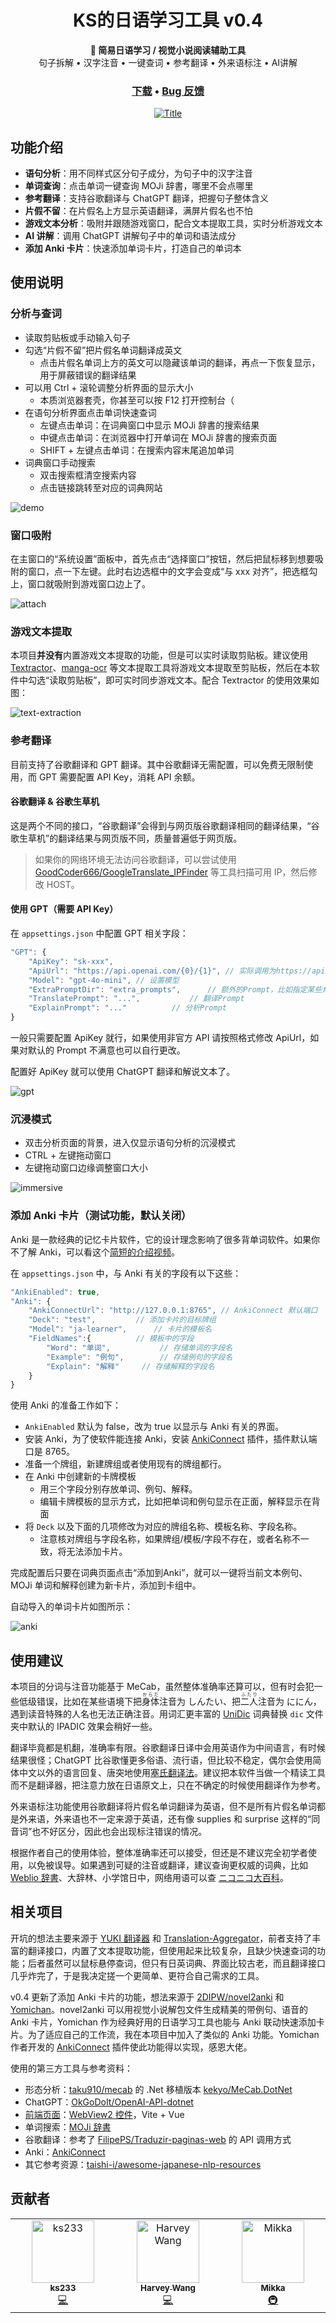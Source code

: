 <h1 align="center">KS的日语学习工具 v0.4</h1>
<div align="center">
    <strong>📖 简易日语学习 / 视觉小说阅读辅助工具</strong>
    <br />
    <span>句子拆解 • 汉字注音 • 一键查词 • 参考翻译 • 外来语标注 • AI讲解</span>
</div> 
<h3 align="center">
    <a href="https://github.com/ks233/ja-learner/releases">下载</a><span> • </span><a href="https://github.com/ks233/ja-learner/issues">Bug 反馈</a>
</h3>
<div align="center">
    <a href="https://github.com/ks233/ja-learner">
        <img src="README/title.png" alt="Title" >
    </a>
</div>



## 功能介绍

* **语句分析**：用不同样式区分句子成分，为句子中的汉字注音
* **单词查询**：点击单词一键查询 MOJi 辞書，哪里不会点哪里
* **参考翻译**：支持谷歌翻译与 ChatGPT 翻译，把握句子整体含义
* **片假不留**：在片假名上方显示英语翻译，满屏片假名也不怕
* **游戏文本分析**：吸附并跟随游戏窗口，配合文本提取工具，实时分析游戏文本
* **AI 讲解**：调用 ChatGPT 讲解句子中的单词和语法成分
* **添加 Anki 卡片**：快速添加单词卡片，打造自己的单词本


## 使用说明

### 分析与查词

* 读取剪贴板或手动输入句子
* 勾选“片假不留”把片假名单词翻译成英文
  * 点击片假名单词上方的英文可以隐藏该单词的翻译，再点一下恢复显示，用于屏蔽错误的翻译结果
* 可以用 Ctrl + 滚轮调整分析界面的显示大小
  * 本质浏览器套壳，你甚至可以按 F12 打开控制台（
* 在语句分析界面点击单词快速查词
  * 左键点击单词：在词典窗口中显示 MOJi 辞書的搜索结果
  * 中键点击单词：在浏览器中打开单词在 MOJi 辞書的搜索页面
  * SHIFT + 左键点击单词：在搜索内容末尾追加单词
* 词典窗口手动搜索
  * 双击搜索框清空搜索内容
  * 点击链接跳转至对应的词典网站

![demo](README/demo.gif)


### 窗口吸附

在主窗口的“系统设置”面板中，首先点击“选择窗口”按钮，然后把鼠标移到想要吸附的窗口，点一下左键。此时右边选框中的文字会变成“与 xxx 对齐”，把选框勾上，窗口就吸附到游戏窗口边上了。

![attach](README/attach.gif)

### 游戏文本提取

本项目**并没有**内置游戏文本提取的功能，但是可以实时读取剪贴板。建议使用 [Textractor](https://github.com/Artikash/Textractor)、[manga-ocr](https://github.com/kha-white/manga-ocr) 等文本提取工具将游戏文本提取至剪贴板，然后在本软件中勾选“读取剪贴板”，即可实时同步游戏文本。配合 Textractor 的使用效果如图：

![text-extraction](README/text-extraction.gif)

### 参考翻译

目前支持了谷歌翻译和 GPT 翻译。其中谷歌翻译无需配置，可以免费无限制使用，而 GPT 需要配置 API Key，消耗 API 余额。

#### 谷歌翻译 & 谷歌生草机

这是两个不同的接口，“谷歌翻译”会得到与网页版谷歌翻译相同的翻译结果，“谷歌生草机”的翻译结果与网页版不同，质量普遍低于网页版。

> 如果你的网络环境无法访问谷歌翻译，可以尝试使用 [GoodCoder666/GoogleTranslate_IPFinder](https://github.com/GoodCoder666/GoogleTranslate_IPFinder) 等工具扫描可用 IP，然后修改 HOST。

#### 使用 GPT（需要 API Key）

在 `appsettings.json` 中配置 GPT 相关字段：

```js
"GPT": {
    "ApiKey": "sk-xxx",
    "ApiUrl": "https://api.openai.com/{0}/{1}", // 实际调用为https://api.openai.com/v1/chat/completions
    "Model": "gpt-4o-mini", // 设置模型
    "ExtraPromptDir": "extra_prompts",		// 额外的Prompt，比如指定某些角色名字怎么翻译
    "TranslatePrompt": "...",			// 翻译Prompt
    "ExplainPrompt": "..."			// 分析Prompt
}
```

一般只需要配置 ApiKey 就行，如果使用非官方 API 请按照格式修改 ApiUrl，如果对默认的 Prompt 不满意也可以自行更改。

配置好 ApiKey 就可以使用 ChatGPT 翻译和解说文本了。

![gpt](README/gpt.gif)

### 沉浸模式

- 双击分析页面的背景，进入仅显示语句分析的沉浸模式
- CTRL + 左键拖动窗口
- 左键拖动窗口边缘调整窗口大小

![immersive](README/immersive.gif)

### 添加 Anki 卡片（测试功能，默认关闭）

Anki 是一款经典的记忆卡片软件，它的设计理念影响了很多背单词软件。如果你不了解 Anki，可以看这个[简短的介绍视频](https://www.bilibili.com/video/BV1hz4y1U7H3/)。

在 `appsettings.json` 中，与 Anki 有关的字段有以下这些：

```js
"AnkiEnabled": true,
"Anki": {
    "AnkiConnectUrl": "http://127.0.0.1:8765", // AnkiConnect 默认端口
    "Deck": "test",			// 添加卡片的目标牌组
    "Model": "ja-learner",		// 卡片的模板名
    "FieldNames":{			// 模板中的字段
        "Word": "单词",			// 存储单词的字段名
        "Example": "例句",		// 存储例句的字段名
        "Explain": "解释"		// 存储解释的字段名
    }
}
```

使用 Anki 的准备工作如下：

- `AnkiEnabled` 默认为 false，改为 true 以显示与 Anki 有关的界面。
- 安装 Anki，为了使软件能连接 Anki，安装 [AnkiConnect](https://ankiweb.net/shared/info/2055492159) 插件，插件默认端口是 8765。
- 准备一个牌组，新建牌组或者使用现有的牌组都行。
- 在 Anki 中创建新的卡牌模板
  - 用三个字段分别存放单词、例句、解释。
  - 编辑卡牌模板的显示方式，比如把单词和例句显示在正面，解释显示在背面
- 将 `Deck` 以及下面的几项修改为对应的牌组名称、模板名称、字段名称。
  - 注意核对牌组与字段名称，如果牌组/模板/字段不存在，或者名称不一致，将无法添加卡片。


完成配置后只要在词典页面点击“添加到Anki”，就可以一键将当前文本例句、MOJi 单词和解释创建为新卡片，添加到卡组中。

自动导入的单词卡片如图所示：

![anki](README/anki.png)

## 使用建议

本项目的分词与注音功能基于 MeCab，虽然整体准确率还算可以，但有时会犯一些低级错误，比如在某些语境下把<ruby>身体<rt>からだ</rt></ruby>注音为 しんたい、把<ruby>二人<rt>ふたり</rt></ruby>注音为 ににん，遇到读音特殊的人名也无法正确注音。用词汇更丰富的 [UniDic](https://clrd.ninjal.ac.jp/unidic/) 词典替换 `dic` 文件夹中默认的 IPADIC 效果会稍好一些。

翻译毕竟都是机翻，准确率有限。谷歌翻译日译中会用英语作为中间语言，有时候结果很怪；ChatGPT 比谷歌懂更多俗语、流行语，但比较不稳定，偶尔会使用简体中文以外的语言回复、唐突地使用[塞氏翻译法](https://zh.moegirl.org.cn/zh-hans/塞氏翻译法)。建议把本软件当做一个精读工具而不是翻译器，把注意力放在日语原文上，只在不确定的时候使用翻译作为参考。

外来语标注功能使用谷歌翻译将片假名单词翻译为英语，但不是所有片假名单词都是外来语，外来语也不一定来源于英语，还有像 supplies 和 surprise 这样的“同音词”也不好区分，因此也会出现标注错误的情况。

根据作者自己的使用体验，整体准确率还可以接受，但还是不建议完全初学者使用，以免被误导。如果遇到可疑的注音或翻译，建议查询更权威的词典，比如 [Weblio 辞書](https://www.weblio.jp/)、大辞林、小学馆日中，网络用语可以查 [ニコニコ大百科](https://dic.nicovideo.jp/)。

## 相关项目

开坑的想法主要来源于 [YUKI 翻译器](https://github.com/project-yuki/YUKI) 和 [Translation-Aggregator](https://github.com/Translation-Aggregator/Translation-Aggregator)，前者支持了丰富的翻译接口，内置了文本提取功能，但使用起来比较复杂，且缺少快速查词的功能；后者虽然可以鼠标悬停查词，但只有日英词典、界面比较古老，而且翻译接口几乎炸完了，于是我决定搓一个更简单、更符合自己需求的工具。

v0.4 更新了添加 Anki 卡片的功能，想法来源于 [2DIPW/novel2anki](https://github.com/2DIPW/novel2anki) 和 [Yomichan](https://foosoft.net/projects/yomichan/)。novel2anki 可以用视觉小说解包文件生成精美的带例句、语音的 Anki 卡片，Yomichan 作为经典好用的日语学习工具也能与 Anki 联动快速添加卡片。为了适应自己的工作流，我在本项目中加入了类似的 Anki 功能。Yomichan 作者开发的 [AnkiConnect](https://ankiweb.net/shared/info/2055492159) 插件使此功能得以实现，感恩大佬。

使用的第三方工具与参考资料：

* 形态分析：[taku910/mecab](https://github.com/taku910/mecab) 的 .Net 移植版本 [kekyo/MeCab.DotNet](https://github.com/kekyo/MeCab.DotNet)
* ChatGPT：[OkGoDoIt/OpenAI-API-dotnet](https://github.com/OkGoDoIt/OpenAI-API-dotnet)
* [前端页面](https://github.com/ks233/ja-learner-webview)：[WebView2 控件](https://www.nuget.org/packages/Microsoft.Web.WebView2)，Vite + Vue
* 单词搜索：[MOJi 辞書](https://www.mojidict.com/)
* 谷歌翻译：参考了 [FilipePS/Traduzir-paginas-web](https://github.com/FilipePS/Traduzir-paginas-web) 的 API 调用方式
* Anki：[AnkiConnect](https://ankiweb.net/shared/info/2055492159)
* 其它参考资源：[taishi-i/awesome-japanese-nlp-resources](https://github.com/taishi-i/awesome-japanese-nlp-resources)

## 贡献者

<!-- ALL-CONTRIBUTORS-LIST:START - Do not remove or modify this section -->
<!-- prettier-ignore-start -->
<!-- markdownlint-disable -->

<table>
  <tbody>
    <tr>
      <td align="center" valign="top" width="14.28%"><a href="https://ks233.github.io/"><img src="https://avatars.githubusercontent.com/u/38981529?v=4?s=100" width="100px;" alt="ks233"/><br /><sub><b>ks233</b></sub></a><br /><a href="#code-ks233" title="Code">💻</a></td>
      <td align="center" valign="top" width="14.28%"><a href="https://github.com/shaka0919"><img src="https://avatars.githubusercontent.com/u/17539962?v=4?s=100" width="100px;" alt="Harvey Wang"/><br /><sub><b>Harvey Wang</b></sub></a><br /><a href="#code-shaka0919" title="Code">💻</a></td>
      <td align="center" valign="top" width="14.28%"><a href="http://lgbt.sh"><img src="https://avatars.githubusercontent.com/u/38471793?v=4?s=100" width="100px;" alt="Mikka"/><br /><sub><b>Mikka</b></sub></a><br /><a href="#infra-cvyl" title="Infrastructure (Hosting, Build-Tools, etc)">🚇</a></td>
    </tr>
  </tbody>
</table>

<!-- markdownlint-restore -->
<!-- prettier-ignore-end -->

<!-- ALL-CONTRIBUTORS-LIST:END -->

